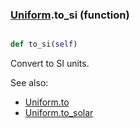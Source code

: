 ### [Uniform](Uniform.md).to_si (function)


```py

def to_si(self)

```



Convert to SI units.

See also:

* [Uniform.to](Uniform.to.md)
* [Uniform.to_solar](Uniform.to_solar.md)

